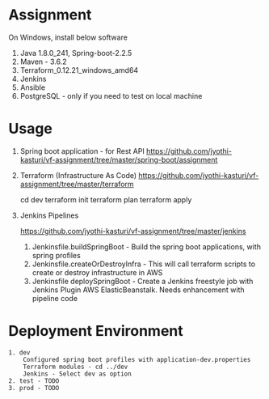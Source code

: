 # Assignment
On Windows, install below software

1. Java 1.8.0_241, Spring-boot-2.2.5
2. Maven - 3.6.2
3. Terraform_0.12.21_windows_amd64
4. Jenkins
5. Ansible 
6. PostgreSQL - only if you need to test on local machine

# Usage

1. Spring boot application - for Rest API
    https://github.com/jyothi-kasturi/vf-assignment/tree/master/spring-boot/assignment

2. Terraform (Infrastructure As Code) 
    https://github.com/jyothi-kasturi/vf-assignment/tree/master/terraform

    cd dev
    terraform init
    terraform plan
    terraform apply
 
3. Jenkins Pipelines

    https://github.com/jyothi-kasturi/vf-assignment/tree/master/jenkins 
    1. Jenkinsfile.buildSpringBoot - Build the spring boot applications, with spring profiles
    2. Jenkinsfile.createOrDestroyInfra - This will call terraform scripts to create or destroy infrastructure in AWS
    3. Jenkinsfile deploySpringBoot - Create a Jenkins freestyle job with Jenkins Plugin AWS ElasticBeanstalk.
        Needs enhancement with pipeline code

# Deployment Environment

    1. dev
        Configured spring boot profiles with application-dev.properties
        Terraform modules - cd ../dev
        Jenkins - Select dev as option
    2. test - TODO
    3. prod - TODO

